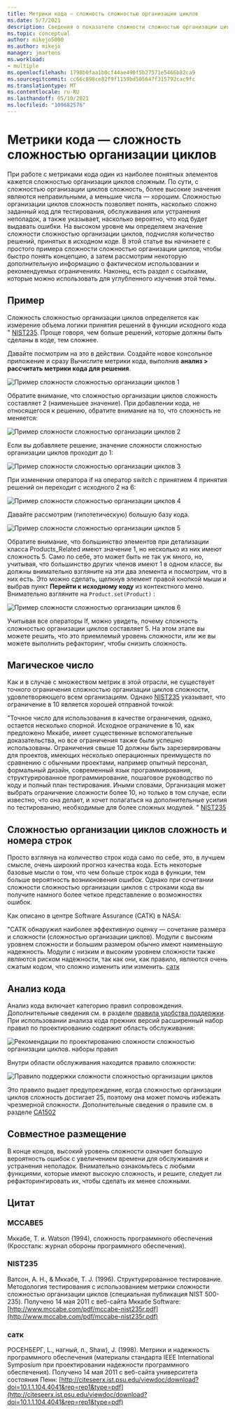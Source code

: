 ```yaml
---
title: Метрики кода — сложность сложностью организации циклов
ms.date: 5/7/2021
description: Сведения о показателе сложности сложностью организации циклов для метрик кода в Visual Studio.
ms.topic: conceptual
author: mikejo5000
ms.author: mikejo
manager: jmartens
ms.workload:
- multiple
ms.openlocfilehash: 1798b0faa1b0cf44ae490f5b27571e5466b82ca9
ms.sourcegitcommit: cc66c898ce82f9f1159bd505647f315792cac9fc
ms.translationtype: MT
ms.contentlocale: ru-RU
ms.lasthandoff: 05/10/2021
ms.locfileid: "109682576"
---
```

# <a name="code-metrics---cyclomatic-complexity"></a>Метрики кода — сложность сложностью организации циклов

При работе с метриками кода один из наиболее понятных элементов кажется сложностью организации циклов сложным. По сути, с сложностью организации циклов сложность, более высокие значения являются неправильными, а меньшие числа — хорошим. Сложностью организации циклов сложность позволяет понять, насколько сложно заданный код для тестирования, обслуживания или устранения неполадок, а также указывает, насколько вероятно, что код будет выдавать ошибки. На высоком уровне мы определяем значение сложности сложностью организации циклов, подчисляя количество решений, принятых в исходном коде. В этой статье вы начинаете с простого примера сложности сложностью организации циклов, чтобы быстро понять концепцию, а затем рассмотрим некоторую дополнительную информацию о фактическом использовании и рекомендуемых ограничениях. Наконец, есть раздел с ссылками, которые можно использовать для углубленного изучения этой темы.

## <a name="example"></a>Пример

Сложность сложностью организации циклов определяется как измерение объема логики принятия решений в функции исходного кода " [NIST235](#nist235). Проще говоря, чем больше решений, которые должны быть сделаны в коде, тем сложнее.

Давайте посмотрим на это в действии. Создайте новое консольное приложение и сразу Вычислите метрики кода, выполнив **анализ > рассчитать метрики кода для решения**.

![Пример сложности сложностью организации циклов 1](media/cyclomatic-complexity-example-1.png)

Обратите внимание, что сложностью организации циклов сложность составляет 2 (наименьшее значение). При добавлении кода, не относящегося к решению, обратите внимание на то, что сложность не меняется:

![Пример сложности сложностью организации циклов 2](media/cyclomatic-complexity-example-2.png)

Если вы добавляете решение, значение сложности сложностью организации циклов проходит до 1:

![Пример сложности сложностью организации циклов 3](media/cyclomatic-complexity-example-3.png)

При изменении оператора if на оператор switch с принятием 4 принятия решений он переходит с исходного 2 на 6:

![Пример сложности сложностью организации циклов 4](media/cyclomatic-complexity-example-4.png)

Давайте рассмотрим (гипотетическую) большую базу кода.

![Пример сложности сложностью организации циклов 5](media/cyclomatic-complexity-example-5.png)

Обратите внимание, что большинство элементов при детализации класса Products_Related имеют значение 1, но несколько из них имеют сложность 5. Само по себе, это может быть не так уж много, но, учитывая, что большинство других членов имеют 1 в одном классе, вы должны внимательно взгляните на эти два элемента и посмотрим, что в них есть. Это можно сделать, щелкнув элемент правой кнопкой мыши и выбрав пункт **Перейти к исходному коду** из контекстного меню. Внимательно взгляните на `Product.set(Product)` :

![Пример сложности сложностью организации циклов 6](media/cyclomatic-complexity-example-6.png)

Учитывая все операторы If, можно увидеть, почему сложность сложностью организации циклов составляет 5. На этом этапе вы можете решить, что это приемлемый уровень сложности, или же вы можете выполнить рефакторинг, чтобы снизить сложность.

## <a name="the-magic-number"></a>Магическое число

Как и в случае с множеством метрик в этой отрасли, не существует точного ограничения сложностью организации циклов сложности, удовлетворяющего всем организациям. Однако [NIST235](#nist235) указывает, что ограничение в 10 является хорошей отправной точкой:

"Точное число для использования в качестве ограничения, однако, остается несколько спорной. Исходное ограничение в 10, как предложено Мккабе, имеет существенные вспомогательные доказательства, но все ограничения также были успешно использованы. Ограничения свыше 10 должны быть зарезервированы для проектов, имеющих несколько операционных преимуществ по сравнению с обычными проектами, например опытный персонал, формальный дизайн, современный язык программирования, структурированное программирование, пошаговое руководство по коду и полный план тестирования. Иными словами, Организация может выбрать ограничение сложности более 10, но только в том случае, если известно, что она делает, и хочет полагаться на дополнительные усилия по тестированию, необходимые для более сложных модулей. " [NIST235](#nist235)

## <a name="cyclomatic-complexity-and-line-numbers"></a>Сложностью организации циклов сложность и номера строк

Просто взглянув на количество строк кода само по себе, это, в лучшем смысле, очень широкий прогноз качества кода. Есть некоторые базовые мысли о том, что чем больше строк кода в функции, тем больше вероятность возникновения ошибок. Однако при сочетании сложности сложностью организации циклов с строками кода вы получите намного более четкое представление о возможностях ошибок.

Как описано в центре Software Assurance (САТК) в NASA:

"САТК обнаружил наиболее эффективную оценку — сочетание размера и сложности (сложностью организации циклов). Модули с высоким уровнем сложности и большим размером обычно имеют наименьшую надежность. Модули с низким и высоким уровнем сложности также являются риском надежности, так как они, как правило, являются очень сжатым кодом, что сложно изменить или изменить. [сатк](#satc)

## <a name="code-analysis"></a>Анализ кода

Анализ кода включает категорию правил сопровождения. Дополнительные сведения см. в разделе [правила удобства поддержки](/dotnet/fundamentals/code-analysis/quality-rules/maintainability-warnings). При использовании анализа кода прежних версий расширенный набор правил по проектированию содержит область обслуживания:

![Рекомендации по проектированию сложности сложностью организации циклов. наборы правил](media/cyclomatic-complexity-design-guidelines.png)

Внутри области обслуживания находится правило сложности:

![Правило поддержки сложности сложностью организации циклов](media/cyclomatic-complexity-maintainability-rule.png)

Это правило выдает предупреждение, когда сложностью организации циклов сложность достигает 25, поэтому она может помочь избежать чрезмерной сложности. Дополнительные сведения о правиле см. в разделе [CA1502](/dotnet/fundamentals/code-analysis/quality-rules/ca1502)

## <a name="putting-it-all-together"></a>Совместное размещение

В конце концов, высокий уровень сложности означает большую вероятность ошибок с увеличением времени для обслуживания и устранения неполадок. Внимательно ознакомьтесь с любыми функциями, которые имеют высокую сложность, и решите, следует ли рефакторингировать их, чтобы сделать их менее сложными.

## <a name="citations"></a>Цитат

### <a name="mccabe5"></a>MCCABE5

Мккабе, T. и. Watson (1994), сложность программного обеспечения (Кроссталк: журнал обороны программного обеспечения).

### <a name="nist235"></a>NIST235

Ватсон, A. H., & Мккабе, T. J. (1996). Структурированное тестирование. Методология тестирования с использованием метрики сложности сложностью организации циклов (специальная публикация NIST 500-235). Получено 14 мая 2011 с веб-сайта Мккабе Software: [http://www.mccabe.com/pdf/mccabe-nist235r.pdf](http://www.mccabe.com/pdf/mccabe-nist235r.pdf)

### <a name="satc"></a>сатк

РОСЕНБЕРГ, L., нагный, п., Shaw), J. (1998). Метрики и надежность программного обеспечения (материалы стандарта IEEE International Symposium при проектировании надежности программного обеспечения). Получено 14 мая 2011 с веб-сайта университета состояния Пенн: [http://citeseerx.ist.psu.edu/viewdoc/download?doi=10.1.1.104.4041&rep=rep1&type=pdf](http://citeseerx.ist.psu.edu/viewdoc/download?doi=10.1.1.104.4041&rep=rep1&type=pdf)